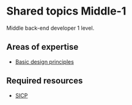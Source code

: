 # Shared topics Middle-1

Middle back-end developer 1 level.

## Areas of expertise

- [Basic design principles](../../shared/middle-1/design.md)

## Required resources

- [SICP](../../shared/middle-1/sicp.md)
